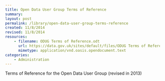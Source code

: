 ```yaml
---
title: Open Data User Group Terms of Reference
summary: 
layout: post
permalink: /library/open-data-user-group-terms-reference
created: 11/8/2014
revised: 11/8/2014
resources:
    - filename: ODUG Terms of Reference.odt
      url: https://data.gov.uk/sites/default/files/ODUG Terms of Reference.odt
      mimetype: application/vnd.oasis.opendocument.text
categories:
    - Administration
---
```


<p>Terms of Reference for the Open Data User Group (revised in 2013)</p>
